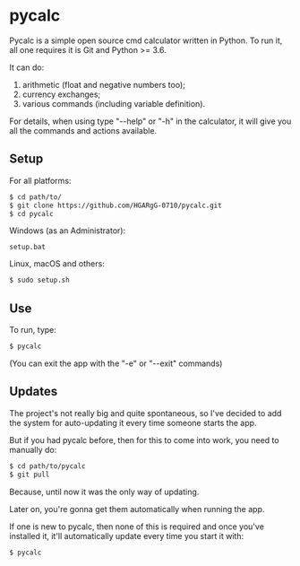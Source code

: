 # pycalc

Pycalc is a simple open source cmd calculator written in Python.
To run it, all one requires it is Git and Python >= 3.6. 

It can do: 

1. arithmetic (float and negative numbers too); 
2. currency exchanges; 
3. various commands (including variable definition). 

For details, when using type "--help" or "-h" in the calculator, it will give you all the commands and actions available. 

## Setup

For all platforms: 

```bash
$ cd path/to/
$ git clone https://github.com/HGARgG-0710/pycalc.git
$ cd pycalc
```

Windows (as an Administrator):

```batch
setup.bat
```

Linux, macOS and others:

```bash
$ sudo setup.sh
```

## Use

To run, type: 

```bash
$ pycalc
```

(You can exit the app with the "-e" or "--exit" commands)

## Updates

The project's not really big and quite spontaneous, so I've decided to add the system for auto-updating it every time someone starts the app.

But if you had pycalc before, then for this to come into work, you need to manually do:

```bash
$ cd path/to/pycalc
$ git pull
```

<!-- * This thing had previously been in the above 'bash' -->
<!-- $ pip install forex-python -->

Because, until now it was the only way of updating. 

<!-- * Old remark... -->
<!-- (+forex-python for currency-exchange, if it isn't installed already).  -->

Later on, you're gonna get them automatically when running the app.

If one is new to pycalc, then none of this is required and once you've installed it, it'll automatically update every time you start it with:

    $ pycalc
